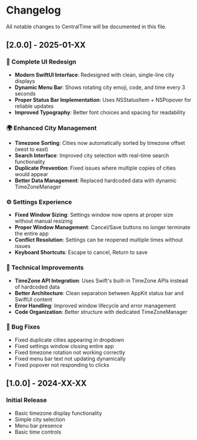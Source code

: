 # Changelog

All notable changes to CentralTime will be documented in this file.

## [2.0.0] - 2025-01-XX

### 🎨 Complete UI Redesign
- **Modern SwiftUI Interface**: Redesigned with clean, single-line city displays
- **Dynamic Menu Bar**: Shows rotating city emoji, code, and time every 3 seconds
- **Proper Status Bar Implementation**: Uses NSStatusItem + NSPopover for reliable updates
- **Improved Typography**: Better font choices and spacing for readability

### 🌍 Enhanced City Management
- **Timezone Sorting**: Cities now automatically sorted by timezone offset (west to east)
- **Search Interface**: Improved city selection with real-time search functionality
- **Duplicate Prevention**: Fixed issues where multiple copies of cities would appear
- **Better Data Management**: Replaced hardcoded data with dynamic TimeZoneManager

### ⚙️ Settings Experience
- **Fixed Window Sizing**: Settings window now opens at proper size without manual resizing
- **Proper Window Management**: Cancel/Save buttons no longer terminate the entire app
- **Conflict Resolution**: Settings can be reopened multiple times without issues
- **Keyboard Shortcuts**: Escape to cancel, Return to save

### 🔧 Technical Improvements
- **TimeZone API Integration**: Uses Swift's built-in TimeZone APIs instead of hardcoded data
- **Better Architecture**: Clean separation between AppKit status bar and SwiftUI content
- **Error Handling**: Improved window lifecycle and error management
- **Code Organization**: Better structure with dedicated TimeZoneManager

### 🐛 Bug Fixes
- Fixed duplicate cities appearing in dropdown
- Fixed settings window closing entire app
- Fixed timezone rotation not working correctly
- Fixed menu bar text not updating dynamically
- Fixed popover not responding to clicks

## [1.0.0] - 2024-XX-XX

### Initial Release
- Basic timezone display functionality
- Simple city selection
- Menu bar presence
- Basic time controls
